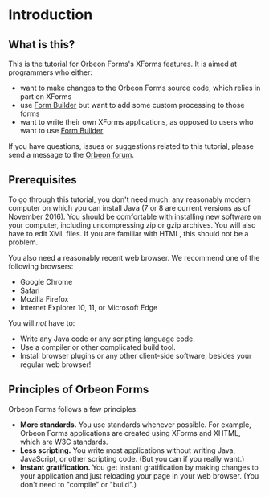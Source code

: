 # Introduction



## What is this?

This is the tutorial for Orbeon Forms's XForms features. It is aimed at programmers who either:
 
- want to make changes to the Orbeon Forms source code, which relies in part on XForms
- use [Form Builder][3] but want to add some custom processing to those forms 
- want to write their own XForms applications, as opposed to users who want to use [Form Builder][3]

If you have questions, issues or suggestions related to this tutorial, please send a message to the [Orbeon forum][2].

## Prerequisites

To go through this tutorial, you don't need much: any reasonably modern computer on which you can install Java (7 or 8 are current versions as of November 2016). You should be comfortable with installing new software on your computer, including uncompressing zip or gzip archives. You will also have to edit XML files. If you are familiar with HTML, this should not be a problem.

You also need a reasonably recent web browser. We recommend one of the following browsers:

* Google Chrome
* Safari
* Mozilla Firefox
* Internet Explorer 10, 11, or Microsoft Edge

You will _not_ have to:

* Write any Java code or any scripting language code.
* Use a compiler or other complicated build tool.
* Install browser plugins or any other client-side software, besides your regular web browser!

## Principles of Orbeon Forms

Orbeon Forms follows a few principles:

* **More standards.** You use standards whenever possible. For example, Orbeon Forms applications are created using XForms and XHTML, which are W3C standards.
* **Less scripting.** You write most applications without writing Java, JavaScript, or other scripting code. (But you can if you really want.)
* **Instant gratification.** You get instant gratification by making changes to your application and just reloading your page in your web browser. (You don't need to "compile" or "build".)

[1]: https://www.orbeon.com/
[2]: http://discuss.orbeon.com/
[3]: http://doc.orbeon.com/form-builder/index.html
